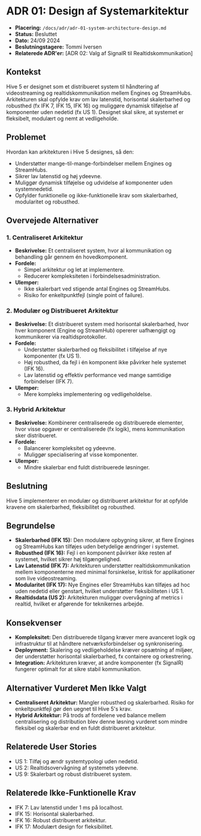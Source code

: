 # ADR 01: Design af Systemarkitektur

- **Placering:** `/docs/adr/adr-01-system-architecture-design.md`  
- **Status:** Besluttet  
- **Dato:** 24/09 2024  
- **Beslutningstagere:** Tommi Iversen  
- **Relaterede ADR'er:** [ADR 02: Valg af SignalR til Realtidskommunikation]  

## Kontekst
Hive 5 er designet som et distribueret system til håndtering af videostreaming og realtidskommunikation mellem Engines og StreamHubs. Arkitekturen skal opfylde krav om lav latenstid, horisontal skalerbarhed og robusthed (fx IFK 7, IFK 15, IFK 16) og muliggøre dynamisk tilføjelse af komponenter uden nedetid (fx US 1). Designet skal sikre, at systemet er fleksibelt, modulært og nemt at vedligeholde.

## Problemet
Hvordan kan arkitekturen i Hive 5 designes, så den:
- Understøtter mange-til-mange-forbindelser mellem Engines og StreamHubs.
- Sikrer lav latenstid og høj ydeevne.
- Muliggør dynamisk tilføjelse og udvidelse af komponenter uden systemnedetid.
- Opfylder funktionelle og ikke-funktionelle krav som skalerbarhed, modularitet og robusthed.

## Overvejede Alternativer
### 1. Centraliseret Arkitektur
- **Beskrivelse:** Et centraliseret system, hvor al kommunikation og behandling går gennem én hovedkomponent.
- **Fordele:**
  - Simpel arkitektur og let at implementere.
  - Reducerer kompleksiteten i forbindelsesadministration.
- **Ulemper:**
  - Ikke skalerbart ved stigende antal Engines og StreamHubs.
  - Risiko for enkeltpunktfejl (single point of failure).

### 2. Modulær og Distribueret Arkitektur
- **Beskrivelse:** Et distribueret system med horisontal skalerbarhed, hvor hver komponent (Engine og StreamHub) opererer uafhængigt og kommunikerer via realtidsprotokoller.
- **Fordele:**
  - Understøtter skalerbarhed og fleksibilitet i tilføjelse af nye komponenter (fx US 1).
  - Høj robusthed, da fejl i én komponent ikke påvirker hele systemet (IFK 16).
  - Lav latenstid og effektiv performance ved mange samtidige forbindelser (IFK 7).
- **Ulemper:**
  - Mere kompleks implementering og vedligeholdelse.

### 3. Hybrid Arkitektur
- **Beskrivelse:** Kombinerer centraliserede og distribuerede elementer, hvor visse opgaver er centraliserede (fx logik), mens kommunikation sker distribueret.
- **Fordele:**
  - Balancerer kompleksitet og ydeevne.
  - Muliggør specialisering af visse komponenter.
- **Ulemper:**
  - Mindre skalerbar end fuldt distribuerede løsninger.

## Beslutning
Hive 5 implementerer en modulær og distribueret arkitektur for at opfylde kravene om skalerbarhed, fleksibilitet og robusthed.

## Begrundelse
- **Skalerbarhed (IFK 15):** Den modulære opbygning sikrer, at flere Engines og StreamHubs kan tilføjes uden betydelige ændringer i systemet.
- **Robusthed (IFK 16):** Fejl i en komponent påvirker ikke resten af systemet, hvilket sikrer høj tilgængelighed.
- **Lav Latenstid (IFK 7):** Arkitekturen understøtter realtidskommunikation mellem komponenterne med minimal forsinkelse, kritisk for applikationer som live videostreaming.
- **Modularitet (IFK 17):** Nye Engines eller StreamHubs kan tilføjes ad hoc uden nedetid eller genstart, hvilket understøtter fleksibiliteten i US 1.
- **Realtidsdata (US 2):** Arkitekturen muliggør overvågning af metrics i realtid, hvilket er afgørende for teknikernes arbejde.

## Konsekvenser
- **Kompleksitet:** Den distribuerede tilgang kræver mere avanceret logik og infrastruktur til at håndtere netværksforbindelser og synkronisering.
- **Deployment:** Skalering og vedligeholdelse kræver opsætning af miljøer, der understøtter horisontal skalerbarhed, fx containere og orkestrering.
- **Integration:** Arkitekturen kræver, at andre komponenter (fx SignalR) fungerer optimalt for at sikre stabil kommunikation.

## Alternativer Vurderet Men Ikke Valgt
- **Centraliseret Arkitektur:** Mangler robusthed og skalerbarhed. Risiko for enkeltpunktfejl gør den uegnet til Hive 5's krav.
- **Hybrid Arkitektur:** På trods af fordelene ved balance mellem centralisering og distribution blev denne løsning vurderet som mindre fleksibel og skalerbar end en fuldt distribueret arkitektur.

## Relaterede User Stories
- US 1: Tilføj og ændr systemtypologi uden nedetid.
- US 2: Realtidsovervågning af systemets ydeevne.
- US 9: Skalerbart og robust distribueret system.

## Relaterede Ikke-Funktionelle Krav
- IFK 7: Lav latenstid under 1 ms på localhost.
- IFK 15: Horisontal skalerbarhed.
- IFK 16: Robust distribueret arkitektur.
- IFK 17: Modulært design for fleksibilitet.

